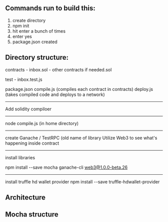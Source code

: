 ## Commands run to build this:

1) create directory
2) npm init
3) hit enter a bunch of times
4) enter yes
5) package.json created


## Directory structure:

contracts
	- inbox.sol
	- other contracts if needed.sol

test
	- inbox.test.js

package.json
compile.js (compiles each contract in contracts)
deploy.js  (takes compiled code and deploys to a network)


____

Add solidity compiloer

____

node compile.js (in home directory)

____
create Ganache / TestRPC (old name of library
Utilize Web3 to see what's happening inside contract


----
install libraries

npm install --save mocha ganache-cli web3@1.0.0-beta.26

----
install truffle hd wallet provider
npm install --save truffle-hdwallet-provider





## Architecture
<!--
				Solidity Compiler
_____________	| _____________
|														|
Bytecode								 	ABI
|														|
|														|
Deploy											|
|														|
|														|
Contract Instance <------ Web3
Ganache / TestRPC		
-->


## Mocha structure
<!--
						1) Mocha Starts
beforeEach	2) Deploy New contract
it					3) Manipulate Contract
it					4) Make an assertion about the contract
						5) Back to step 2
 -->
